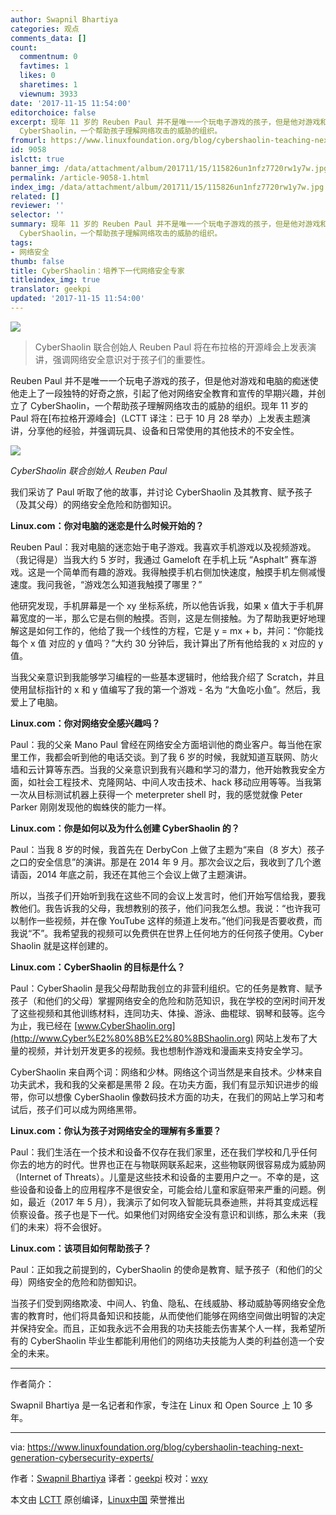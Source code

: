 ```yaml
---
author: Swapnil Bhartiya
categories: 观点
comments_data: []
count:
  commentnum: 0
  favtimes: 1
  likes: 0
  sharetimes: 1
  viewnum: 3933
date: '2017-11-15 11:54:00'
editorchoice: false
excerpt: 现年 11 岁的 Reuben Paul 并不是唯一一个玩电子游戏的孩子，但是他对游戏和电脑的痴迷使他走上了一段独特的好奇之旅，引起了他对网络安全教育和宣传的早期兴趣，并创立了
  Cyber​​Shaolin，一个帮助孩子理解网络攻击的威胁的组织。
fromurl: https://www.linuxfoundation.org/blog/cybershaolin-teaching-next-generation-cybersecurity-experts/
id: 9058
islctt: true
banner_img: /data/attachment/album/201711/15/115826un1nfz7720rw1y7w.jpg
permalink: /article-9058-1.html
index_img: /data/attachment/album/201711/15/115826un1nfz7720rw1y7w.jpg.thumb.jpg
related: []
reviewer: ''
selector: ''
summary: 现年 11 岁的 Reuben Paul 并不是唯一一个玩电子游戏的孩子，但是他对游戏和电脑的痴迷使他走上了一段独特的好奇之旅，引起了他对网络安全教育和宣传的早期兴趣，并创立了
  Cyber​​Shaolin，一个帮助孩子理解网络攻击的威胁的组织。
tags:
- 网络安全
thumb: false
title: Cyber​​Shaolin：培养下一代网络安全专家
titleindex_img: true
translator: geekpi
updated: '2017-11-15 11:54:00'
---
```


![](/data/attachment/album/201711/15/115826un1nfz7720rw1y7w.jpg)



> 
> Cyber​​Shaolin 联合创始人 Reuben Paul 将在布拉格的开源峰会上发表演讲，强调网络安全意识对于孩子们的重要性。
> 
> 
> 


Reuben Paul 并不是唯一一个玩电子游戏的孩子，但是他对游戏和电脑的痴迷使他走上了一段独特的好奇之旅，引起了他对网络安全教育和宣传的早期兴趣，并创立了 Cyber​​Shaolin，一个帮助孩子理解网络攻击的威胁的组织。现年 11 岁的 Paul 将在[布拉格开源峰会]（LCTT 译注：已于 10 月 28 举办）上发表主题演讲，分享他的经验，并强调玩具、设备和日常使用的其他技术的不安全性。


![](/data/attachment/album/201711/15/115836x1ankimctte2n9ez.jpg)


*Cyber​​Shaolin 联合创始人 Reuben Paul*


我们采访了 Paul 听取了他的故事，并讨论 Cyber​​Shaolin 及其教育、赋予孩子（及其父母）的网络安全危险和防御知识。


**Linux.com：你对电脑的迷恋是什么时候开始的？**


Reuben Paul：我对电脑的迷恋始于电子游戏。我喜欢手机游戏以及视频游戏。（我记得是）当我大约 5 岁时，我通过 Gameloft 在手机上玩 “Asphalt” 赛车游戏。这是一个简单而有趣的游戏。我得触摸手机右侧加快速度，触摸手机左侧减慢速度。我问我爸，“游戏怎么知道我触摸了哪里？”


他研究发现，手机屏幕是一个 xy 坐标系统，所以他告诉我，如果 x 值大于手机屏幕宽度的一半，那么它是右侧的触摸。否则，这是左侧接触。为了帮助我更好地理解这是如何工作的，他给了我一个线性的方程，它是 y = mx + b，并问：“你能找每个 x 值 对应的 y 值吗？”大约 30 分钟后，我计算出了所有他给我的 x 对应的 y 值。


当我父亲意识到我能够学习编程的一些基本逻辑时，他给我介绍了 Scratch，并且使用鼠标指针的 x 和 y 值编写了我的第一个游戏 - 名为 “大鱼吃小鱼”。然后，我爱上了电脑。


**Linux.com：你对网络安全感兴趣吗？**


Paul：我的父亲 Mano Paul 曾经在网络安全方面培训他的商业客户。每当他在家里工作，我都会听到他的电话交谈。到了我 6 岁的时候，我就知道互联网、防火墙和云计算等东西。当我的父亲意识到我有兴趣和学习的潜力，他开始教我安全方面，如社会工程技术、克隆网站、中间人攻击技术、hack 移动应用等等。当我第一次从目标测试机器上获得一个 meterpreter shell 时，我的感觉就像 Peter Parker 刚刚发现他的蜘蛛侠的能力一样。


**Linux.com：你是如何以及为什么创建 Cyber​​Shaolin 的？**


Paul：当我 8 岁的时候，我首先在 DerbyCon 上做了主题为“来自（8 岁大）孩子之口的安全信息”的演讲。那是在 2014 年 9 月。那次会议之后，我收到了几个邀请函，2014 年底之前，我还在其他三个会议上做了主题演讲。


所以，当孩子们开始听到我在这些不同的会议上发言时，他们开始写信给我，要我教他们。我告诉我的父母，我想教别的孩子，他们问我怎么想。我说：“也许我可以制作一些视频，并在像 YouTube 这样的频道上发布。”他们问我是否要收费，而我说“不”。我希望我的视频可以免费供在世界上任何地方的任何孩子使用。Cyber​​Shaolin 就是这样创建的。


**Linux.com：Cyber​​Shaolin 的目标是什么？**


Paul：Cyber​​Shaolin 是我父母帮助我创立的非营利组织。它的任务是教育、赋予孩子（和他们的父母）掌握网络安全的危险和防范知识，我在学校的空闲时间开发了这些视频和其他训练材料，连同功夫、体操、游泳、曲棍球、钢琴和鼓等。迄今为止，我已经在 [www.Cyber​​Shaolin.org](http://www.Cyber%E2%80%8B%E2%80%8BShaolin.org) 网站上发布了大量的视频，并计划开发更多的视频。我也想制作游戏和漫画来支持安全学习。


Cyber​​Shaolin 来自两个词：网络和少林。网络这个词当然是来自技术。少林来自功夫武术，我和我的父亲都是黑带 2 段。在功夫方面，我们有显示知识进步的缎带，你可以想像 Cyber​​Shaolin 像数码技术方面的功夫，在我们的网站上学习和考试后，孩子们可以成为网络黑带。


**Linux.com：你认为孩子对网络安全的理解有多重要？**


Paul：我们生活在一个技术和设备不仅存在我们家里，还在我们学校和几乎任何你去的地方的时代。世界也正在与物联网联系起来，这些物联网很容易成为威胁网（Internet of Threats）。儿童是这些技术和设备的主要用户之一。不幸的是，这些设备和设备上的应用程序不是很安全，可能会给儿童和家庭带来严重的问题。例如，最近（2017 年 5 月），我演示了如何攻入智能玩具泰迪熊，并将其变成远程侦察设备。孩子也是下一代。如果他们对网络安全没有意识和训练，那么未来（我们的未来）将不会很好。


**Linux.com：该项目如何帮助孩子？**


Paul：正如我之前提到的，Cyber​​Shaolin 的使命是教育、赋予孩子（和他们的父母）网络安全的危险和防御知识。


当孩子们受到网络欺凌、中间人、钓鱼、隐私、在线威胁、移动威胁等网络安全危害的教育时，他们将具备知识和技能，从而使他们能够在网络空间做出明智的决定并保持安全。而且，正如我永远不会用我的功夫技能去伤害某个人一样，我希望所有的 Cyber​​Shaolin 毕业生都能利用他们的网络功夫技能为人类的利益创造一个安全的未来。




---


作者简介：


Swapnil Bhartiya 是一名记者和作家，专注在 Linux 和 Open Source 上 10 多年。




---


via: <https://www.linuxfoundation.org/blog/cybershaolin-teaching-next-generation-cybersecurity-experts/>


作者：[Swapnil Bhartiya](https://www.linuxfoundation.org/author/sbhartiya/) 译者：[geekpi](https://github.com/geekpi) 校对：[wxy](https://github.com/wxy)


本文由 [LCTT](https://github.com/LCTT/TranslateProject) 原创编译，[Linux中国](https://linux.cn/) 荣誉推出